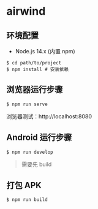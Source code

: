 # airwind

## 环境配置

- Node.js 14.x (内置 npm)

```shell
$ cd path/to/project
$ npm install # 安装依赖
```

## 浏览器运行步骤

```shell
$ npm run serve
```

浏览器测试：http://localhost:8080

## Android 运行步骤

```shell
$ npm run develop
```

> 需要先 build

## 打包 APK

```shell
$ npm run build
```
